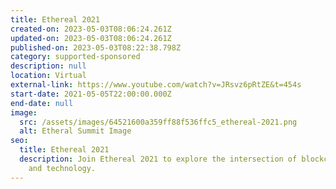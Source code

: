 ```yaml
---
title: Ethereal 2021
created-on: 2023-05-03T08:06:24.261Z
updated-on: 2023-05-03T08:06:24.261Z
published-on: 2023-05-03T08:22:38.798Z
category: supported-sponsored
description: null
location: Virtual
external-link: https://www.youtube.com/watch?v=JRsvz6pRtZE&t=454s
start-date: 2021-05-05T22:00:00.000Z
end-date: null
image:
  src: /assets/images/64521600a359ff88f536ffc5_ethereal-2021.png
  alt: Etheral Summit Image
seo:
  title: Ethereal 2021
  description: Join Ethereal 2021 to explore the intersection of blockchain, art,
    and technology.
---
```

